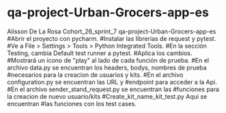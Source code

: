 # qa-project-Urban-Grocers-app-es
Alisson De La Rosa
Cohort_26_sprint_7
qa-project-Urban-Grocers-app-es
#Abrir el proyecto con pycharm.
#Instalar las librerias de request y pytest.
#Ve a File > Settings > Tools > Python Integrated Tools.
#En la sección Testing, cambia Default test runner a pytest.
#Aplica los cambios.
#Mostrará un ícono de "play" al lado de cada función de prueba.
#En el archivo data.py se encuentran los headers, bodys, nombres de prueba
#necesarios para la creacion de usuarios y kits.
#En el archivo configuration.py se encuentran las URL y 
#endpoint para acceder a la Api.
#En el archivo sender_stand_request.py se encuentran las 
#funciones para la creacion de nuevo usuario/kits
#Create_kit_name_kit_test.py Aqui se encuentran 
#las funciones con los test cases.
